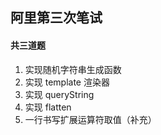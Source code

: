## 阿里第三次笔试

#### 共三道题

1. 实现随机字符串生成函数
2. 实现 template 渲染器
3. 实现 queryString
4. 实现 flatten
5. 一行书写扩展运算符取值（补充）
